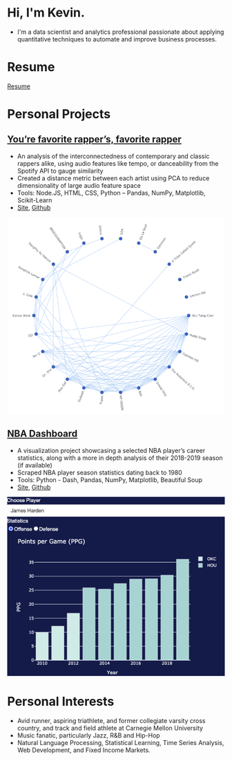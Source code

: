 # Hi, I'm Kevin.

- I'm a data scientist and analytics professional passionate about applying quantitative techniques to automate and improve business processes.

# Resume

[Resume](https://github.com/kev-bot-studios/Personal_Website/blob/main/Images/kcory%20resume%202020.pdf)

# Personal Projects

## [You’re favorite rapper’s, favorite rapper](https://spotify-rapper.herokuapp.com/)
- An analysis of the interconnectedness of contemporary and classic rappers alike, using audio features like tempo, or danceability from the Spotify API to gauge similarity
- Created a distance metric between each artist using PCA to reduce dimensionality of large audio feature space
- Tools: Node.JS, HTML, CSS, Python – Pandas, NumPy, Matplotlib, Scikit-Learn
- [Site](https://spotify-rapper.herokuapp.com/), [Github](https://github.com/kev-bot-studios/Spotify-Rapper)

![](/Images/SpotifyRapper.png)


## [NBA Dashboard](https://nba-dashboardz.herokuapp.com/)
-	A visualization project showcasing a selected NBA player’s career statistics, along with a more in depth analysis of their 2018-2019 season (if available)
-	Scraped NBA player season statistics dating back to 1980
-	Tools:  Python - Dash, Pandas, NumPy, Matplotlib, Beautiful Soup
- [Site](https://nba-dashboardz.herokuapp.com/), [Github](https://github.com/kev-bot-studios/NBA) 

![](/Images/NBADash.png)

# Personal Interests
- Avid runner, aspiring triathlete, and former collegiate varsity cross country, and track and field athlete at Carnegie Mellon University
- Music fanatic, particularly Jazz, R&B and Hip-Hop
- Natural Language Processing, Statistical Learning, Time Series Analysis, Web Development, and Fixed Income Markets.
